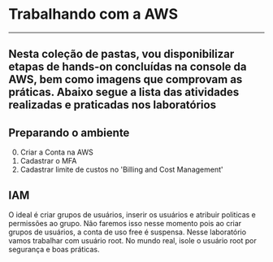 # Trabalhando com a AWS
---
Nesta coleção de pastas, vou disponibilizar etapas de hands-on concluídas na console da AWS, bem como imagens que comprovam as práticas.
Abaixo segue a lista das atividades realizadas e praticadas nos laboratórios
--- 
## Preparando o ambiente
0) Criar a Conta na AWS
1) Cadastrar o MFA
2) Cadastrar limite de custos no 'Billing and Cost Management' 

##  IAM

O ideal é criar grupos de usuários, inserir os usuários e atribuir politicas e permissões ao grupo. Não faremos isso nesse momento pois ao criar grupos de usuários, a conta de uso free é suspensa. Nesse laboratório vamos trabalhar com usuário root. No mundo real, isole o usuário root por segurança e boas práticas.

##
